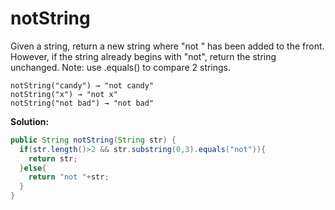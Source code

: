 # notString

Given a string, return a new string where "not " has been added to the front. However, if the string already begins with "not", return the string unchanged. Note: use .equals() to compare 2 strings.

```
notString("candy") → "not candy"
notString("x") → "not x"
notString("not bad") → "not bad"
```

**Solution:**

```java
public String notString(String str) {
  if(str.length()>2 && str.substring(0,3).equals("not")){
    return str;
  }else{
    return "not "+str;
  }
}
```